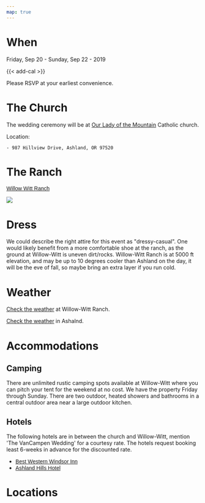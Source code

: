 ```yaml
---
map: true
---
```


# When

Friday, Sep 20 - Sunday, Sep 22 - 2019

{{< add-cal >}} 

Please RSVP at your earliest convenience. 

# The Church

The wedding ceremony will be at [Our Lady of the Mountain](https://ourladymt.org/) Catholic church.

Location:

    - 987 Hillview Drive, Ashland, OR 97520

# The Ranch 

<a href="https://willowwittranch.com/" target="_blank" style="font-family: 'Josefin Sans', sans-serif;">Willow Witt Ranch</a>

![](/img/WillowWitt.png#venue)

# Dress 

We could describe the right attire for this event as "dressy-casual". One would likely benefit from a more comfortable shoe at the ranch, as the ground at Willow-Witt is uneven dirt/rocks. Willow-Witt Ranch is at 5000 ft elevation, and may be up to 10 degrees cooler than Ashland on the day, it will be the eve of fall, so maybe bring an extra layer if you run cold.

# Weather 

[Check the weather](https://www.google.com/search?q=willow+witt+weather&oq=willow+witt+weather&aqs=chrome..69i57j33.2829j0j7&sourceid=chrome&ie=UTF-8) at Willow-Witt Ranch.

[Check the weather](https://www.google.com/search?safe=off&ei=rCX7XLqdCqqB0wKq74Zo&q=ashland+weather&oq=ashland+weather&gs_l=psy-ab.3..0i71l8.0.0..11532...0.0..0.0.0.......0......gws-wiz.giVUzuEls_o) in Ashalnd.

# Accommodations

## Camping

There are unlimited rustic camping spots available at Willow-Witt where you can pitch your tent for the weekend at no cost. We have the property Friday through Sunday. There are two outdoor, heated showers and bathrooms in a central outdoor area near a large outdoor kitchen.

## Hotels 

The following hotels are in between the church and Willow-Witt, mention 'The VanCampen Wedding' for a courtesy rate. The hotels request booking least 6-weeks in advance for the discounted rate.

<ul>
<li>
<a href="https://www.bestwestern.com/en_US/book/hotels-in-ashland/best-western-windsor-inn/propertyCode.38149.html" target="_blank" style="font-family: 'Josefin Sans', sans-serif;">Best Western Windsor Inn</a>
</li>
<li>
<a href="https://ashlandhillshotel.com/" target="_blank" style="font-family: 'Josefin Sans', sans-serif;">Ashland Hills Hotel</a>
</li>
</ul>


# Locations
